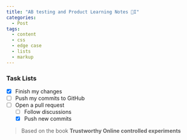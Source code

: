 ```yaml
---
title: "AB testing and Product Learning Notes I"
categories:
  - Post
tags:
  - content
  - css
  - edge case
  - lists
  - markup
---
```






### Task Lists

- [x] Finish my changes
- [ ] Push my commits to GitHub
- [ ] Open a pull request
  - [ ] Follow discussions
  - [x] Push new commits

> Based on the book **Trustworthy Online controlled experiments**
